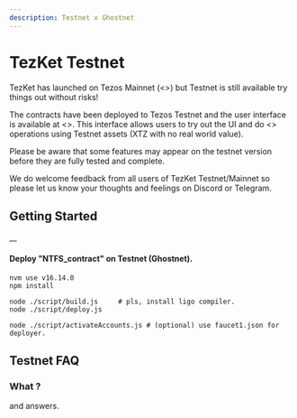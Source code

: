 ```yaml
---
description: Testnet x Ghostnet
---
```


# TezKet Testnet

TezKet has launched on Tezos Mainnet (<>) but Testnet is still available try things out without risks!

The contracts have been deployed to Tezos Testnet and the user interface is available at <>. This interface allows users to try out the UI and do <> operations using Testnet assets (XTZ with no real world value).&#x20;

Please be aware that some features may appear on the testnet version before they are fully tested and complete.&#x20;

We do welcome feedback from all users of TezKet Testnet/Mainnet so please let us know your thoughts and feelings on Discord or Telegram.

## Getting Started

__

#### Deploy "NTFS\_contract" on Testnet (Ghostnet).

```
nvm use v16.14.0
npm install

node ./script/build.js     # pls, install ligo compiler.
node ./script/deploy.js

node ./script/activateAccounts.js # (optional) use faucet1.json for deployer.
```



## Testnet FAQ

### What ?

and answers.

